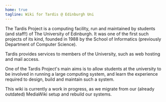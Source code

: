 ```yaml
---
home: true
tagline: Wiki for Tardis @ Edinburgh Uni
---
```


The Tardis Project is a computing facility, run and maintained by students (and staff!) of The University of Edinburgh. It was one of the first such projects of its kind, founded in 1988 by the School of Informatics (previously Department of Computer Science).

Tardis provides services to members of the University, such as web hosting and mail access. 

One of the Tardis Project's main aims is to allow students at the university to be involved in running a large computing system, and learn the experience required to design, build and maintain such a system. 

This wiki is currently a work in progress, as we migrate from our (already outdated) MediaWiki setup and rebuild our systems.
